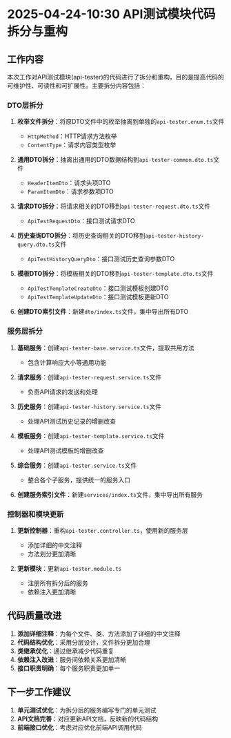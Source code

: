 # 2025-04-24-10:30 API测试模块代码拆分与重构

## 工作内容

本次工作对API测试模块(api-tester)的代码进行了拆分和重构，目的是提高代码的可维护性、可读性和可扩展性。主要拆分内容包括：

### DTO层拆分

1. **枚举文件拆分**：将原DTO文件中的枚举抽离到单独的`api-tester.enum.ts`文件
   - `HttpMethod`：HTTP请求方法枚举
   - `ContentType`：请求内容类型枚举

2. **通用DTO拆分**：抽离出通用的DTO数据结构到`api-tester-common.dto.ts`文件
   - `HeaderItemDto`：请求头项DTO
   - `ParamItemDto`：请求参数项DTO

3. **请求DTO拆分**：将请求相关的DTO移到`api-tester-request.dto.ts`文件
   - `ApiTestRequestDto`：接口测试请求DTO

4. **历史查询DTO拆分**：将历史查询相关的DTO移到`api-tester-history-query.dto.ts`文件
   - `ApiTestHistoryQueryDto`：接口测试历史查询参数DTO

5. **模板DTO拆分**：将模板相关的DTO移到`api-tester-template.dto.ts`文件
   - `ApiTestTemplateCreateDto`：接口测试模板创建DTO
   - `ApiTestTemplateUpdateDto`：接口测试模板更新DTO

6. **创建DTO索引文件**：新建`dto/index.ts`文件，集中导出所有DTO

### 服务层拆分

1. **基础服务**：创建`api-tester-base.service.ts`文件，提取共用方法
   - 包含计算响应大小等通用功能

2. **请求服务**：创建`api-tester-request.service.ts`文件
   - 负责API请求的发送和处理

3. **历史服务**：创建`api-tester-history.service.ts`文件
   - 处理API测试历史记录的增删改查

4. **模板服务**：创建`api-tester-template.service.ts`文件
   - 处理API测试模板的增删改查

5. **综合服务**：创建`api-tester.service.ts`文件
   - 整合各个子服务，提供统一的服务入口

6. **创建服务索引文件**：新建`services/index.ts`文件，集中导出所有服务

### 控制器和模块更新

1. **更新控制器**：重构`api-tester.controller.ts`，使用新的服务层
   - 添加详细的中文注释
   - 方法划分更加清晰

2. **更新模块**：更新`api-tester.module.ts`
   - 注册所有拆分后的服务
   - 依赖注入更加清晰

## 代码质量改进

1. **添加详细注释**：为每个文件、类、方法添加了详细的中文注释
2. **代码结构优化**：采用分层设计，文件拆分更加合理
3. **类继承优化**：通过继承减少代码重复
4. **依赖注入改进**：服务间依赖关系更加清晰
5. **接口职责明确**：每个服务职责更加单一

## 下一步工作建议

1. **单元测试优化**：为拆分后的服务编写专门的单元测试
2. **API文档完善**：对应更新API文档，反映新的代码结构
3. **前端接口优化**：考虑对应优化前端API调用代码